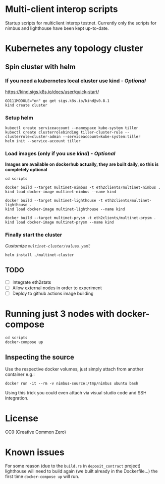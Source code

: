 # Multi-client interop scripts

Startup scripts for multiclient interop testnet. Currently only the scripts for nimbus and lighthouse have been kept up-to-date.

# Kubernetes any topology cluster

## Spin cluster with helm

### If you need a kubernetes local cluster use kind - *Optional*

https://kind.sigs.k8s.io/docs/user/quick-start/

```
GO111MODULE="on" go get sigs.k8s.io/kind@v0.8.1
kind create cluster
```

### Setup helm

```
kubectl create serviceaccount --namespace kube-system tiller
kubectl create clusterrolebinding tiller-cluster-rule --clusterrole=cluster-admin --serviceaccount=kube-system:tiller
helm init --service-account tiller
```

### Load images (only if you use *kind*) - *Optional*

**Images are available on dockerhub actually, they are built daily, so this is completely optional**

```
cd scripts

docker build --target multinet-nimbus -t eth2clients/multinet-nimbus .
kind load docker-image multinet-nimbus --name kind

docker build --target multinet-lighthouse -t eth2clients/multinet-lighthouse .
kind load docker-image multinet-lighthouse --name kind

docker build --target multinet-prysm -t eth2clients/multinet-prysm .
kind load docker-image multinet-prysm --name kind
```

### Finally start the cluster

*Customize `multinet-cluster/values.yaml`*

```
helm install ./multinet-cluster  
```

## TODO

- [ ] Integrate eth2stats
- [ ] Allow external nodes in order to experiment
- [ ] Deploy to github actions image building

# Running just 3 nodes with docker-compose

```
cd scripts
docker-compose up
```

## Inspecting the source

Use the respective docker volumes, just simply attach from another container e.g.:
```
docker run -it --rm -v nimbus-source:/tmp/nimbus ubuntu bash
```
Using this trick you could even attach via visual studio code and SSH integration.


# License

CC0 (Creative Common Zero)

# Known issues

For some reason (due to the `build.rs` in `deposit_contract` project) lighthouse will need to build again (we built already in the Dockerfile...) the first time `docker-compose up` will run.
